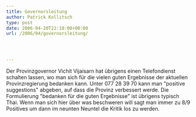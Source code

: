 ```yaml
---
title: Governorsleitung
author: Patrick Kollitsch
type: post
date: 2006-04-20T22:10:00+00:00
url: /2006/04/governorsleitung/




---
```

Der Provinzgovernor Vichit Vijaisarn hat &uuml;brigens einen Telefondienst schalten lassen, wo man sich f&uuml;r die vielen guten Ergebnisse der aktuellen Provinzregierung bedanken kann. Unter 077 28 39 70 kann man "positive suggestions" abgeben, auf dass die Provinz verbessert werde. Die Formulierung "bedanken f&uuml;r die guten Ergebnisse" ist &uuml;brigens typisch Thai. Wenn man sich hier &uuml;ber was beschweren will sagt man immer zu 8/9 Positives um dann im neunten Neuntel die Kritik los zu werden.
